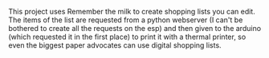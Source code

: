 This project uses Remember the milk to create shopping lists you can edit. The items of the list are requested from a python webserver (I can't be bothered to create all the requests on the esp) and then given to the arduino (which requested it in the first place) to print it with a thermal printer, so even the biggest paper advocates can use digital shopping lists.
